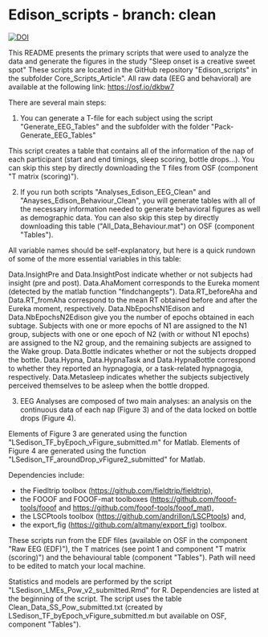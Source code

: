 # Edison_scripts - branch: clean

[![DOI](https://zenodo.org/badge/DOI/10.5281/zenodo.5244442.svg)](https://doi.org/10.5281/zenodo.5244442)


This README presents the primary scripts that were used to analyze the data and generate the figures in the study "Sleep onset is a creative sweet spot"
These scripts are located in the GitHub repository "Edison_scripts" in the subfolder Core_Scripts_Article".
All raw data (EEG and behavioral) are available at the following link:
https://osf.io/dkbw7

There are several main steps: 

1) You can generate a T-file for each subject using the script "Generate_EEG_Tables" and the subfolder with the folder "Pack-Generate_EEG_Tables"

This script creates a table that contains all of the information of the nap of each participant (start and end timings, sleep scoring, bottle drops...). 
You can skip this step by directly downloading the T files from OSF (component "T matrix (scoring)").

2) If you run both scripts "Analyses_Edison_EEG_Clean" and "Anayses_Edison_Behaviour_Clean", you will generate tables with all of the necessary information needed to 
generate behavioral figures as well as demographic data. You can also skip this step by directly downloading this table ("All_Data_Behaviour.mat") on OSF (component "Tables").

All variable names should be self-explanatory, but here is a quick rundown of some of the more essential variables in this table:

Data.InsightPre and Data.InsightPost indicate whether or not subjects had insight (pre and post).
Data.AhaMoment corresponds to the Eureka moment (detected by the matlab function "findchangepts").
Data.RT_beforeAha and Data.RT_fromAha correspond to the mean RT obtained before and after the Eureka moment, respectively.
Data.NbEpochsN1Edison and Data.NbEpochsN2Edison give you the number of epochs obtained in each subtage.
Subjects with one or more epochs of N1 are assigned to the N1 group, subjects with one or one epoch of N2 (with or without N1 epochs) are assigned to the N2 group,
and the remaining subjects are assigned to the Wake group.
Data.Bottle indicates whether or not the subjects dropped the bottle.
Data.Hypna, Data.HypnaTask and Data.HypnaBottle correspond to whether they reported an hypnagogia, or a task-related hypnagogia, respectively.
Data.Metasleep indicates whether the subjects subjectively perceived themselves to be asleep when the bottle dropped.


3) EEG Analyses are composed of two main analyses: an analysis on the continuous data of each nap (Figure 3) and of the data locked on bottle drops (Figure 4).

Elements of Figure 3 are generated using the function "LSedison_TF_byEpoch_vFigure_submitted.m" for Matlab.
Elements of Figure 4 are generated using the function "LSedison_TF_aroundDrop_vFigure2_submitted" for Matlab. 

Dependencies include:
- the Fiedltrip toolbox (https://github.com/fieldtrip/fieldtrip),
- the FOOOF and FOOOF-mat toolboxes (https://github.com/fooof-tools/fooof and https://github.com/fooof-tools/fooof_mat),
- the LSCPtools toolbox (https://github.com/andrillon/LSCPtools) and,
- the export_fig (https://github.com/altmany/export_fig) toolbox.

These scripts run from the EDF files (available on OSF in the component "Raw EEG (EDF)"), the T matrices (see point 1 and component "T matrix (scoring)") and the behavioural table (component "Tables"). Path will need to be edited to match your local machine.  

Statistics and models are performed by the script "LSedison_LMEs_Pow_v2_submitted.Rmd" for R. Dependencies are listed at the beginning of the script. The script uses the table Clean_Data_SS_Pow_submitted.txt (created by LSedison_TF_byEpoch_vFigure_submitted.m but available on OSF, component "Tables"). 






